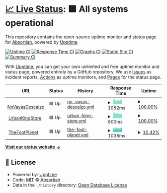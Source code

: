 # [📈 Live Status](https://moon.status.absor.top): <!--live status--> **🟩 All systems operational**

This repository contains the open-source uptime monitor and status page for [Absortian](https://moon.status.absor.top), powered by [Upptime](https://github.com/upptime/upptime).

[![Uptime CI](https://github.com/Absortian/AbsorStatus/workflows/Uptime%20CI/badge.svg)](https://github.com/Absortian/AbsorStatus/actions?query=workflow%3A%22Uptime+CI%22)
[![Response Time CI](https://github.com/Absortian/AbsorStatus/workflows/Response%20Time%20CI/badge.svg)](https://github.com/Absortian/AbsorStatus/actions?query=workflow%3A%22Response+Time+CI%22)
[![Graphs CI](https://github.com/Absortian/AbsorStatus/workflows/Graphs%20CI/badge.svg)](https://github.com/Absortian/AbsorStatus/actions?query=workflow%3A%22Graphs+CI%22)
[![Static Site CI](https://github.com/Absortian/AbsorStatus/workflows/Static%20Site%20CI/badge.svg)](https://github.com/Absortian/AbsorStatus/actions?query=workflow%3A%22Static+Site+CI%22)
[![Summary CI](https://github.com/Absortian/AbsorStatus/workflows/Summary%20CI/badge.svg)](https://github.com/Absortian/AbsorStatus/actions?query=workflow%3A%22Summary+CI%22)

With [Upptime](https://upptime.js.org), you can get your own unlimited and free uptime monitor and status page, powered entirely by a GitHub repository. We use [Issues](https://github.com/Absortian/AbsorStatus/issues) as incident reports, [Actions](https://github.com/Absortian/AbsorStatus/actions) as uptime monitors, and [Pages](https://moon.status.absor.top) for the status page.

<!--start: status pages-->
<!-- This summary is generated by Upptime (https://github.com/upptime/upptime) -->
<!-- Do not edit this manually, your changes will be overwritten -->
<!-- prettier-ignore -->
| URL | Status | History | Response Time | Uptime |
| --- | ------ | ------- | ------------- | ------ |
| <img alt="" src="https://novayasdescalzo.com/img/favicon.ico" height="13"> [NoVayasDescalzo](https://novayasdescalzo.com/) | 🟩 Up | [no-vayas-descalzo.yml](https://github.com/absortian/MoonStatus/commits/HEAD/history/no-vayas-descalzo.yml) | <details><summary><img alt="Response time graph" src="./graphs/no-vayas-descalzo/response-time-week.png" height="20"> 1052ms</summary><br><a href="https://moon.status.absor.top/history/no-vayas-descalzo"><img alt="Response time 1288" src="https://img.shields.io/endpoint?url=https%3A%2F%2Fraw.githubusercontent.com%2Fabsortian%2FMoonStatus%2FHEAD%2Fapi%2Fno-vayas-descalzo%2Fresponse-time.json"></a><br><a href="https://moon.status.absor.top/history/no-vayas-descalzo"><img alt="24-hour response time 1185" src="https://img.shields.io/endpoint?url=https%3A%2F%2Fraw.githubusercontent.com%2Fabsortian%2FMoonStatus%2FHEAD%2Fapi%2Fno-vayas-descalzo%2Fresponse-time-day.json"></a><br><a href="https://moon.status.absor.top/history/no-vayas-descalzo"><img alt="7-day response time 1052" src="https://img.shields.io/endpoint?url=https%3A%2F%2Fraw.githubusercontent.com%2Fabsortian%2FMoonStatus%2FHEAD%2Fapi%2Fno-vayas-descalzo%2Fresponse-time-week.json"></a><br><a href="https://moon.status.absor.top/history/no-vayas-descalzo"><img alt="30-day response time 1056" src="https://img.shields.io/endpoint?url=https%3A%2F%2Fraw.githubusercontent.com%2Fabsortian%2FMoonStatus%2FHEAD%2Fapi%2Fno-vayas-descalzo%2Fresponse-time-month.json"></a><br><a href="https://moon.status.absor.top/history/no-vayas-descalzo"><img alt="1-year response time 1282" src="https://img.shields.io/endpoint?url=https%3A%2F%2Fraw.githubusercontent.com%2Fabsortian%2FMoonStatus%2FHEAD%2Fapi%2Fno-vayas-descalzo%2Fresponse-time-year.json"></a></details> | <details><summary><a href="https://moon.status.absor.top/history/no-vayas-descalzo">100.00%</a></summary><a href="https://moon.status.absor.top/history/no-vayas-descalzo"><img alt="All-time uptime 99.95%" src="https://img.shields.io/endpoint?url=https%3A%2F%2Fraw.githubusercontent.com%2Fabsortian%2FMoonStatus%2FHEAD%2Fapi%2Fno-vayas-descalzo%2Fuptime.json"></a><br><a href="https://moon.status.absor.top/history/no-vayas-descalzo"><img alt="24-hour uptime 100.00%" src="https://img.shields.io/endpoint?url=https%3A%2F%2Fraw.githubusercontent.com%2Fabsortian%2FMoonStatus%2FHEAD%2Fapi%2Fno-vayas-descalzo%2Fuptime-day.json"></a><br><a href="https://moon.status.absor.top/history/no-vayas-descalzo"><img alt="7-day uptime 100.00%" src="https://img.shields.io/endpoint?url=https%3A%2F%2Fraw.githubusercontent.com%2Fabsortian%2FMoonStatus%2FHEAD%2Fapi%2Fno-vayas-descalzo%2Fuptime-week.json"></a><br><a href="https://moon.status.absor.top/history/no-vayas-descalzo"><img alt="30-day uptime 99.79%" src="https://img.shields.io/endpoint?url=https%3A%2F%2Fraw.githubusercontent.com%2Fabsortian%2FMoonStatus%2FHEAD%2Fapi%2Fno-vayas-descalzo%2Fuptime-month.json"></a><br><a href="https://moon.status.absor.top/history/no-vayas-descalzo"><img alt="1-year uptime 99.97%" src="https://img.shields.io/endpoint?url=https%3A%2F%2Fraw.githubusercontent.com%2Fabsortian%2FMoonStatus%2FHEAD%2Fapi%2Fno-vayas-descalzo%2Fuptime-year.json"></a></details>
| <img alt="" src="https://urbankingstore.com/img/favicon.ico" height="13"> [UrbanKingStore](https://urbankingstore.com/) | 🟩 Up | [urban-king-store.yml](https://github.com/absortian/MoonStatus/commits/HEAD/history/urban-king-store.yml) | <details><summary><img alt="Response time graph" src="./graphs/urban-king-store/response-time-week.png" height="20"> 600ms</summary><br><a href="https://moon.status.absor.top/history/urban-king-store"><img alt="Response time 821" src="https://img.shields.io/endpoint?url=https%3A%2F%2Fraw.githubusercontent.com%2Fabsortian%2FMoonStatus%2FHEAD%2Fapi%2Furban-king-store%2Fresponse-time.json"></a><br><a href="https://moon.status.absor.top/history/urban-king-store"><img alt="24-hour response time 586" src="https://img.shields.io/endpoint?url=https%3A%2F%2Fraw.githubusercontent.com%2Fabsortian%2FMoonStatus%2FHEAD%2Fapi%2Furban-king-store%2Fresponse-time-day.json"></a><br><a href="https://moon.status.absor.top/history/urban-king-store"><img alt="7-day response time 600" src="https://img.shields.io/endpoint?url=https%3A%2F%2Fraw.githubusercontent.com%2Fabsortian%2FMoonStatus%2FHEAD%2Fapi%2Furban-king-store%2Fresponse-time-week.json"></a><br><a href="https://moon.status.absor.top/history/urban-king-store"><img alt="30-day response time 638" src="https://img.shields.io/endpoint?url=https%3A%2F%2Fraw.githubusercontent.com%2Fabsortian%2FMoonStatus%2FHEAD%2Fapi%2Furban-king-store%2Fresponse-time-month.json"></a><br><a href="https://moon.status.absor.top/history/urban-king-store"><img alt="1-year response time 797" src="https://img.shields.io/endpoint?url=https%3A%2F%2Fraw.githubusercontent.com%2Fabsortian%2FMoonStatus%2FHEAD%2Fapi%2Furban-king-store%2Fresponse-time-year.json"></a></details> | <details><summary><a href="https://moon.status.absor.top/history/urban-king-store">100.00%</a></summary><a href="https://moon.status.absor.top/history/urban-king-store"><img alt="All-time uptime 99.99%" src="https://img.shields.io/endpoint?url=https%3A%2F%2Fraw.githubusercontent.com%2Fabsortian%2FMoonStatus%2FHEAD%2Fapi%2Furban-king-store%2Fuptime.json"></a><br><a href="https://moon.status.absor.top/history/urban-king-store"><img alt="24-hour uptime 100.00%" src="https://img.shields.io/endpoint?url=https%3A%2F%2Fraw.githubusercontent.com%2Fabsortian%2FMoonStatus%2FHEAD%2Fapi%2Furban-king-store%2Fuptime-day.json"></a><br><a href="https://moon.status.absor.top/history/urban-king-store"><img alt="7-day uptime 100.00%" src="https://img.shields.io/endpoint?url=https%3A%2F%2Fraw.githubusercontent.com%2Fabsortian%2FMoonStatus%2FHEAD%2Fapi%2Furban-king-store%2Fuptime-week.json"></a><br><a href="https://moon.status.absor.top/history/urban-king-store"><img alt="30-day uptime 100.00%" src="https://img.shields.io/endpoint?url=https%3A%2F%2Fraw.githubusercontent.com%2Fabsortian%2FMoonStatus%2FHEAD%2Fapi%2Furban-king-store%2Fuptime-month.json"></a><br><a href="https://moon.status.absor.top/history/urban-king-store"><img alt="1-year uptime 99.99%" src="https://img.shields.io/endpoint?url=https%3A%2F%2Fraw.githubusercontent.com%2Fabsortian%2FMoonStatus%2FHEAD%2Fapi%2Furban-king-store%2Fuptime-year.json"></a></details>
| <img alt="" src="https://thefootplanet.com/wp-content/uploads/2023/05/FAVICON-300x299.png" height="13"> [TheFootPlanet](https://thefootplanet.com/) | 🟩 Up | [the-foot-planet.yml](https://github.com/absortian/MoonStatus/commits/HEAD/history/the-foot-planet.yml) | <details><summary><img alt="Response time graph" src="./graphs/the-foot-planet/response-time-week.png" height="20"> 1038ms</summary><br><a href="https://moon.status.absor.top/history/the-foot-planet"><img alt="Response time 1660" src="https://img.shields.io/endpoint?url=https%3A%2F%2Fraw.githubusercontent.com%2Fabsortian%2FMoonStatus%2FHEAD%2Fapi%2Fthe-foot-planet%2Fresponse-time.json"></a><br><a href="https://moon.status.absor.top/history/the-foot-planet"><img alt="24-hour response time 1144" src="https://img.shields.io/endpoint?url=https%3A%2F%2Fraw.githubusercontent.com%2Fabsortian%2FMoonStatus%2FHEAD%2Fapi%2Fthe-foot-planet%2Fresponse-time-day.json"></a><br><a href="https://moon.status.absor.top/history/the-foot-planet"><img alt="7-day response time 1038" src="https://img.shields.io/endpoint?url=https%3A%2F%2Fraw.githubusercontent.com%2Fabsortian%2FMoonStatus%2FHEAD%2Fapi%2Fthe-foot-planet%2Fresponse-time-week.json"></a><br><a href="https://moon.status.absor.top/history/the-foot-planet"><img alt="30-day response time 929" src="https://img.shields.io/endpoint?url=https%3A%2F%2Fraw.githubusercontent.com%2Fabsortian%2FMoonStatus%2FHEAD%2Fapi%2Fthe-foot-planet%2Fresponse-time-month.json"></a><br><a href="https://moon.status.absor.top/history/the-foot-planet"><img alt="1-year response time 1450" src="https://img.shields.io/endpoint?url=https%3A%2F%2Fraw.githubusercontent.com%2Fabsortian%2FMoonStatus%2FHEAD%2Fapi%2Fthe-foot-planet%2Fresponse-time-year.json"></a></details> | <details><summary><a href="https://moon.status.absor.top/history/the-foot-planet">10.42%</a></summary><a href="https://moon.status.absor.top/history/the-foot-planet"><img alt="All-time uptime 59.78%" src="https://img.shields.io/endpoint?url=https%3A%2F%2Fraw.githubusercontent.com%2Fabsortian%2FMoonStatus%2FHEAD%2Fapi%2Fthe-foot-planet%2Fuptime.json"></a><br><a href="https://moon.status.absor.top/history/the-foot-planet"><img alt="24-hour uptime 13.06%" src="https://img.shields.io/endpoint?url=https%3A%2F%2Fraw.githubusercontent.com%2Fabsortian%2FMoonStatus%2FHEAD%2Fapi%2Fthe-foot-planet%2Fuptime-day.json"></a><br><a href="https://moon.status.absor.top/history/the-foot-planet"><img alt="7-day uptime 10.42%" src="https://img.shields.io/endpoint?url=https%3A%2F%2Fraw.githubusercontent.com%2Fabsortian%2FMoonStatus%2FHEAD%2Fapi%2Fthe-foot-planet%2Fuptime-week.json"></a><br><a href="https://moon.status.absor.top/history/the-foot-planet"><img alt="30-day uptime 1.03%" src="https://img.shields.io/endpoint?url=https%3A%2F%2Fraw.githubusercontent.com%2Fabsortian%2FMoonStatus%2FHEAD%2Fapi%2Fthe-foot-planet%2Fuptime-month.json"></a><br><a href="https://moon.status.absor.top/history/the-foot-planet"><img alt="1-year uptime 48.24%" src="https://img.shields.io/endpoint?url=https%3A%2F%2Fraw.githubusercontent.com%2Fabsortian%2FMoonStatus%2FHEAD%2Fapi%2Fthe-foot-planet%2Fuptime-year.json"></a></details>

<!--end: status pages-->

[**Visit our status website →**](https://moon.status.absor.top)

## 📄 License

- Powered by: [Upptime](https://github.com/upptime/upptime)
- Code: [MIT](./LICENSE) © [Absortian](https://moon.status.absor.top)
- Data in the `./history` directory: [Open Database License](https://opendatacommons.org/licenses/odbl/1-0/)
